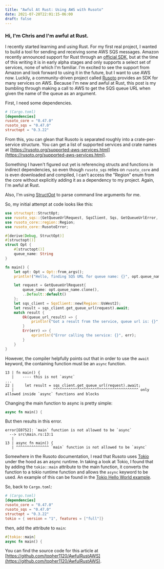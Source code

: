 ```yaml
---
title: "Awful At Rust: Using AWS with Rusoto"
date: 2021-07-28T22:01:15-06:00
draft: false
---
```


### Hi, I'm Chris and I'm awful at Rust.

I recently started learning and using Rust.  For my first real project, I wanted to build a tool for sending and receiving some AWS SQS messages.  Amazon recently announced support for Rust through an [official SDK](https://github.com/awslabs/aws-sdk-rust), but at the time of this writing it is in early alpha stages and only supports a select set of services, none of which I'm familiar. I'm excited to see the support from Amazon and look forward to using it in the future, but I want to use AWS now.  Luckily, a community-driven project called [Rusoto](https://rusoto.org/index.html) provides an SDK for many services on AWS.  Because I'm new and awful at Rust, this post is my bumbling through making a call to AWS to get the SQS queue URL when given the name of the queue as an argument.

First, I need some dependencies.

```toml
# (Cargo.toml)
[dependencies]
rusoto_core = "0.47.0"
rusoto_sqs = "0.47.0"
structopt = "0.3.22"
```

From this, you can glean that Rusoto is separated roughly into a crate-per-service structure.  You can get a list of supported services and crate names at [https://rusoto.org/supported-aws-services.html](https://rusoto.org/supported-aws-services.html).

Something I haven't figured out yet is referencing structs and functions in indirect dependencies, so even though `rusoto_sqs` relies on `rusoto_core` and is even downloaded and compiled, I can't access the "Region" enum from the core without explicitly adding it as a dependency to my project.  Again, I'm awful at Rust.

Also, I'm using [StructOpt](https://docs.rs/structopt/0.3.22/structopt/index.html) to parse command line arguments for me.

So, my initial attempt at code looks like this:

```rust
use structopt::StructOpt;
use rusoto_sqs::{GetQueueUrlRequest, SqsClient, Sqs, GetQueueUrlError, GetQueueUrlResult};
use rusoto_core::region::Region;
use rusoto_core::RusotoError;

#[derive(Debug, StructOpt)]
#[structopt()]
struct Opt {
    #[structopt()]
    queue_name: String
}

fn main() {
    let opt: Opt = Opt::from_args();
    println!("Hello, finding SQS URL for queue name: {}", opt.queue_name);

    let request = GetQueueUrlRequest{
        queue_name: opt.queue_name.clone(),
        ..Default::default()
    };
    let sqs_client = SqsClient::new(Region::UsWest2);
    let result = sqs_client.get_queue_url(request).await;
    match result {
        Ok(queue_url_result) => {
            println!("Got a result from the service, queue url is: {}", queue_url_result.queue_url.unwrap());
        }
        Err(err) => {
            eprintln!("Error calling the service: {}", err);
        }
    }
}
```

However, the compiler helpfully points out that in order to use the `await` keyword, the containing function must be an `async` function.

```
13 | fn main() {
   |    ---- this is not `async`
...
22 |     let result = sqs_client.get_queue_url(request).await;
   |                  ^^^^^^^^^^^^^^^^^^^^^^^^^^^^^^^^^^^^^^^ only allowed inside `async` functions and blocks
```

Changing the main function to async is pretty simple:

```rust
async fn main() {
```

But then results in this error.

```
error[E0752]: `main` function is not allowed to be `async`
  --> src\main.rs:13:1
   |
13 | async fn main() {
   | ^^^^^^^^^^^^^^^ `main` function is not allowed to be `async`
```

Somewhere in the Rusoto documentation, I read that Rusoto uses [Tokio](https://tokio.rs/) under the hood as an async runtime.  In taking a look at Tokio, I found that by adding the `tokio::main` attribute to the main function, it converts the function to a tokio runtime function and allows the `async` keyword to be used.  An example of this can be found in the [Tokio Hello World example](https://tokio.rs/tokio/tutorial/hello-tokio).

So, back to `Cargo.toml`:
```toml
# (Cargo.toml)
[dependencies]
rusoto_core = "0.47.0"
rusoto_sqs = "0.47.0"
structopt = "0.3.22"
tokio = { version = "1", features = ["full"]}
```

then, add the attribute to `main`:

```rust
#[tokio::main]
async fn main() {
```

You can find the source code for this article at [https://github.com/topher1120/AwfulRustAWS](https://github.com/topher1120/AwfulRustAWS).